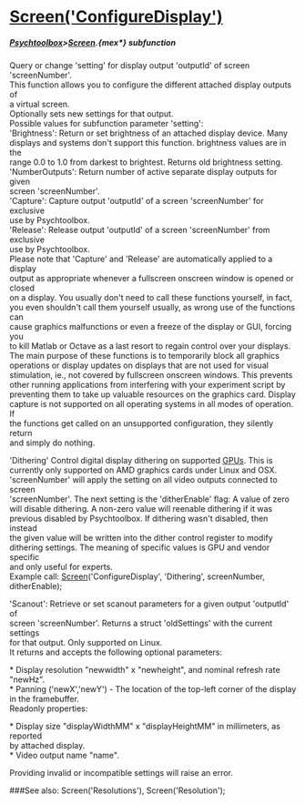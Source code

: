 # [Screen('ConfigureDisplay')](Screen-ConfigureDisplay) 
##### [Psychtoolbox](Psychtoolbox)>[Screen](Screen).{mex*} subfunction


Query or change 'setting' for display output 'outputId' of screen  
'screenNumber'.  
This function allows you to configure the different attached display outputs of  
a virtual screen.  
Optionally sets new settings for that output.  
Possible values for subfunction parameter 'setting':  
'Brightness': Return or set brightness of an attached display device. Many  
displays and systems don't support this function.  brightness values are in the  
range 0.0 to 1.0 from darkest to brightest. Returns old brightness setting.  
'NumberOutputs': Return number of active separate display outputs for given  
screen 'screenNumber'.  
'Capture': Capture output 'outputId' of a screen 'screenNumber' for exclusive  
use by Psychtoolbox.  
'Release': Release output 'outputId' of a screen 'screenNumber' from exclusive  
use by Psychtoolbox.  
Please note that 'Capture' and 'Release' are automatically applied to a display  
output as appropriate whenever a fullscreen onscreen window is opened or closed  
on a display. You usually don't need to call these functions yourself, in fact,  
you even shouldn't call them yourself usually, as wrong use of the functions can  
cause graphics malfunctions or even a freeze of the display or GUI, forcing you  
to kill Matlab or Octave as a last resort to regain control over your displays.  
The main purpose of these functions is to temporarily block all graphics  
operations or display updates on displays that are not used for visual  
stimulation, ie., not covered by fullscreen onscreen windows. This prevents  
other running applications from interfering with your experiment script by  
preventing them to take up valuable resources on the graphics card. Display  
capture is not supported on all operating systems in all modes of operation. If  
the functions get called on an unsupported configuration, they silently return  
and simply do nothing.  
  
'Dithering' Control digital display dithering on supported [GPUs](GPUs). This is  
currently only supported on AMD graphics cards under Linux and OSX.  
'screenNumber' will apply the setting on all video outputs connected to screen  
'screenNumber'. The next setting is the 'ditherEnable' flag: A value of zero  
will disable dithering. A non-zero value will reenable dithering if it was  
previous disabled by Psychtoolbox. If dithering wasn't disabled, then instead  
the given value will be written into the dither control register to modify  
dithering settings. The meaning of specific values is GPU and vendor specific  
and only useful for experts.  
Example call: [Screen](Screen)('ConfigureDisplay', 'Dithering', screenNumber,  
ditherEnable);   
  
'Scanout': Retrieve or set scanout parameters for a given output 'outputId' of  
screen 'screenNumber'. Returns a struct 'oldSettings' with the current settings  
for that output. Only supported on Linux.  
It returns and accepts the following optional parameters:  
  
\* Display resolution "newwidth" x "newheight", and nominal refresh rate "newHz".  
\* Panning ('newX','newY') - The location of the top-left corner of the display  
in the framebuffer.  
Readonly properties:  
  
\* Display size "displayWidthMM" x "displayHeightMM" in millimeters, as reported  
by attached display.  
\* Video output name "name".  
  
Providing invalid or incompatible settings will raise an error.  
  


###See also:
Screen('Resolutions'), Screen('Resolution');
